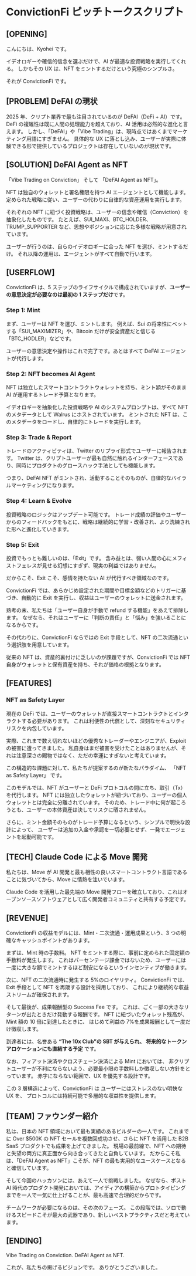 # ConvictionFi ピッチトークスクリプト

## [OPENING]

こんにちは、Kyohei です。

イデオロギーや確信的信念を選ぶだけで、AI が最適な投資戦略を実行してくれる。
しかもその UX は、NFT をミントするだけという究極のシンプルさ。

それが ConvictionFi です。

## [PROBLEM] DeFAI の現状

2025 年、クリプト業界で最も注目されているのが DeFAI（DeFi + AI）です。
DeFi の複雑性は既に人間の処理能力を超えており、AI 活用は必然的な進化と言えます。
しかし、「DeFAI」や「Vibe Trading」は、現時点ではあくまでマーケティング用語にすぎません。
具体的な UX に落とし込み、ユーザーが実際に体験できる形で提供しているプロジェクトは存在していないのが現状です。

## [SOLUTION] DeFAI Agent as NFT

「Vibe Trading on Conviction」 そして 「DeFAI Agent as NFT」。

NFT は独自のウォレットと署名権限を持つ AI エージェントとして機能します。
定められた戦略に従い、ユーザーの代わりに自律的な資産運用を実行します。

それぞれの NFT に紐づく投資戦略は、ユーザーの信念や確信（Conviction）を抽象化したものです。
たとえば、SUI_MAXI、BTC_HOLDER、TRUMP_SUPPORTER など、思想やポジションに応じた多様な戦略が用意されています。

ユーザーが行うのは、自らのイデオロギーに合った NFT を選び、ミントするだけ。
それ以降の運用は、エージェントがすべて自動で行います。

## [USERFLOW]

ConvictionFi は、5 ステップのライフサイクルで構成されていますが、**ユーザーの意思決定が必要なのは最初の 1 ステップだけ**です。

### Step 1: Mint

まず、ユーザーは NFT を選び、ミントします。
例えば、Sui の将来性にベットする「SUI_MAXIMIZER」や、Bitcoin だけが安全資産だと信じる「BTC_HODLER」などです。

ユーザーの意思決定や操作はこれで完了です。あとはすべて DeFAI エージェントが代行します。

### Step 2: NFT becomes AI Agent

NFT は独立したスマートコントラクトウォレットを持ち、ミント額がそのまま AI が運用するトレード予算となります。

イデオロギーを抽象化した投資戦略や AI のシステムプロンプトは、すべて NFT のメタデータとして Walrus にホストされています。
ミントされた NFT は、このメタデータをロードし、自律的にトレードを実行します。

### Step 3: Trade & Report

トレードのアクティビティは、Twitter のリプライ形式でユーザーに報告されます。
Twitter は、クリプトユーザーが最も自然に触れるインターフェースであり、同時にプロダクトのグロースハック手法としても機能します。

つまり、DeFAI NFT がミントされ、活動することそのものが、自律的なバイラルマーケティングになります。

### Step 4: Learn & Evolve

投資戦略のロジックはアップデート可能です。
トレード成績の評価やユーザーからのフィードバックをもとに、戦略は継続的に学習・改善され、より洗練された形へと進化していきます。

### Step 5: Exit

投資でもっとも難しいのは、「Exit」です。
含み益とは、弱い人間の心にメフィストフェレスが見せる幻想にすぎず、現実の利益ではありません。

だからこそ、Exit こそ、感情を持たない AI が代行すべき領域なのです。

ConvictionFi では、あらかじめ設定された期間や目標金額などのトリガーに基づき、自動的に Exit を実行し、収益はユーザーのウォレットに送金されます。

熟考の末、私たちは「ユーザー自身が手動で refund する機能」をあえて排除します。
なぜなら、それはユーザーに「判断の責任」と「悩み」を強いることになるからです。

その代わりに、ConvictionFi ならではの Exit 手段として、NFT の二次流通という選択肢を用意しています。

従来の NFT は、資産的裏付けに乏しいのが課題ですが、ConvictionFi では NFT 自身がウォレットと保有資産を持ち、それが価格の根拠となります。

## [FEATURES]

### NFT as Safety Layer

現在の DeFi では、ユーザーのウォレットが直接スマートコントラクトとインタラクトする必要があります。
これは利便性の代償として、深刻なセキュリティリスクを内包しています。

実際、これまで数え切れないほどの優秀なトレーダーやエンジニアが、Exploit の被害に遭ってきました。
私自身はまだ被害を受けたことはありませんが、それは注意深さの賜物ではなく、ただの幸運にすぎないと考えています。

この構造的な課題に対して、私たちが提案するのが新たなパラダイム、
「NFT as Safety Layer」 です。

このモデルでは、NFT がユーザーと DeFi プロトコルの間に立ち、取引（Tx）を代行します。
NFT には独立したウォレットが紐づいており、ユーザーの個人ウォレットとは完全に分離されています。
そのため、トレード中に何が起ころうとも、ユーザーの本体資産は決してリスクに晒されません。

さらに、ミント金額そのものがトレード予算になるという、シンプルで明快な設計によって、
ユーザーは追加の入金や承認を一切必要とせず、一発でエージェントを起動可能です。

## [TECH] Claude Code による Move 開発

私たちは、Move が AI 開発と最も相性の良いスマートコントラクト言語であることに気づいてから、Move に情熱を注いでいます。

Claude Code を活用した最先端の Move 開発フローを確立しており、これはオープンソースソフトウェアとして広く開発者コミュニティと共有する予定です。

## [REVENUE]

ConvictionFi の収益モデルには、Mint・二次流通・運用成果という、3 つの明確なキャッシュポイントがあります。

まずは、Mint 時の手数料。
NFT をミントする際に、事前に定められた固定額の手数料が発生します。
これはパーセンテージ課金ではないため、ユーザーには一度に大きな額でミントするほど割安になるというインセンティブが働きます。

次に、NFT の二次流通時に発生する 5%のロイヤリティ。
ConvictionFi では、Exit 手段として NFT を再販する設計を採用しており、
これにより継続的な収益ストリームが確保されます。

そして最後が、成果報酬型の Success Fee です。
これは、ごく一部の大きなリターンが出たときだけ発動する報酬です。
NFT に紐づいたウォレット残高が、Mint 額の 10 倍に到達したときに、
はじめて利益の 7%を成果報酬として一度だけ徴収します。

到達者には、名誉ある **“The 10x Club”の SBT が与えられ、
将来的なトークンアロケーションにも直結する予定** です。

なお、フィアット決済やクロスチェーン決済による Mint においては、
非クリプトユーザーが不利にならないよう、必要最小限の手数料しか徴収しない方針をとっています。
赤字にならない範囲で、UX を優先する設計です。

この 3 層構造によって、ConvictionFi は
ユーザーにはストレスのない明快な UX を、
プロトコルには持続可能で多層的な収益性を提供します。

## [TEAM] ファウンダー紹介

私は、日本の NFT 領域において最も実績のあるビルダーの一人です。
これまでに Over $500K の NFT セールを複数回成功させ、さらに NFT を活用した B2B SaaS プロダクトでも成果を上げてきました。
現場の最前線で、NFT への期待と失望の両方に真正面から向き合ってきたと自負しています。
だからこそ私は、「DeFAI Agent as NFT」こそが、NFT の最も実用的なユースケースとなると確信しています。

そして今回のハッカソンには、あえて一人で挑戦しました。
なぜなら、ポスト AI 時代のプロダクト開発においては、アイディアの構築からプロトタイピングまでを一人で一気に仕上げることが、最も高速で合理的だからです。

チームワークが必要になるのは、その次のフェーズ。
この段階では、ソロで動けるスピードこそが最大の武器であり、新しいベストプラクティスだと考えています。

## [ENDING]

Vibe Trading on Conviction.
DeFAI Agent as NFT.

これが、私たちの掲げるビジョンです。
ありがとうございました。
